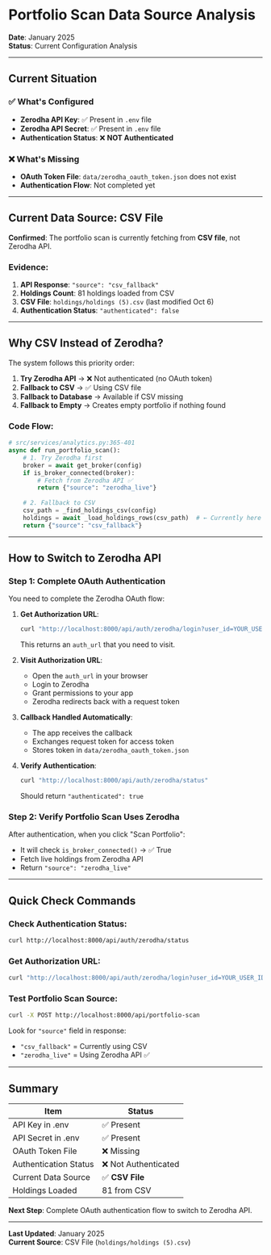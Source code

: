 # Portfolio Scan Data Source Analysis

**Date**: January 2025  
**Status**: Current Configuration Analysis

---

## Current Situation

### ✅ What's Configured
- **Zerodha API Key**: ✅ Present in `.env` file
- **Zerodha API Secret**: ✅ Present in `.env` file
- **Authentication Status**: ❌ **NOT Authenticated**

### ❌ What's Missing
- **OAuth Token File**: `data/zerodha_oauth_token.json` does not exist
- **Authentication Flow**: Not completed yet

---

## Current Data Source: CSV File

**Confirmed**: The portfolio scan is currently fetching from **CSV file**, not Zerodha API.

### Evidence:
1. **API Response**: `"source": "csv_fallback"`
2. **Holdings Count**: 81 holdings loaded from CSV
3. **CSV File**: `holdings/holdings (5).csv` (last modified Oct 6)
4. **Authentication Status**: `"authenticated": false`

---

## Why CSV Instead of Zerodha?

The system follows this priority order:

1. **Try Zerodha API** → ❌ Not authenticated (no OAuth token)
2. **Fallback to CSV** → ✅ Using CSV file
3. **Fallback to Database** → Available if CSV missing
4. **Fallback to Empty** → Creates empty portfolio if nothing found

### Code Flow:
```python
# src/services/analytics.py:365-401
async def run_portfolio_scan():
    # 1. Try Zerodha first
    broker = await get_broker(config)
    if is_broker_connected(broker):
        # Fetch from Zerodha API ✅
        return {"source": "zerodha_live"}
    
    # 2. Fallback to CSV
    csv_path = _find_holdings_csv(config)
    holdings = await _load_holdings_rows(csv_path)  # ← Currently here ✅
    return {"source": "csv_fallback"}
```

---

## How to Switch to Zerodha API

### Step 1: Complete OAuth Authentication

You need to complete the Zerodha OAuth flow:

1. **Get Authorization URL**:
   ```bash
   curl "http://localhost:8000/api/auth/zerodha/login?user_id=YOUR_USER_ID"
   ```
   
   This returns an `auth_url` that you need to visit.

2. **Visit Authorization URL**:
   - Open the `auth_url` in your browser
   - Login to Zerodha
   - Grant permissions to your app
   - Zerodha redirects back with a request token

3. **Callback Handled Automatically**:
   - The app receives the callback
   - Exchanges request token for access token
   - Stores token in `data/zerodha_oauth_token.json`

4. **Verify Authentication**:
   ```bash
   curl "http://localhost:8000/api/auth/zerodha/status"
   ```
   
   Should return `"authenticated": true`

### Step 2: Verify Portfolio Scan Uses Zerodha

After authentication, when you click "Scan Portfolio":
- It will check `is_broker_connected()` → ✅ True
- Fetch live holdings from Zerodha API
- Return `"source": "zerodha_live"`

---

## Quick Check Commands

### Check Authentication Status:
```bash
curl http://localhost:8000/api/auth/zerodha/status
```

### Get Authorization URL:
```bash
curl "http://localhost:8000/api/auth/zerodha/login?user_id=YOUR_USER_ID"
```

### Test Portfolio Scan Source:
```bash
curl -X POST http://localhost:8000/api/portfolio-scan
```
Look for `"source"` field in response:
- `"csv_fallback"` = Currently using CSV
- `"zerodha_live"` = Using Zerodha API ✅

---

## Summary

| Item | Status |
|------|--------|
| API Key in .env | ✅ Present |
| API Secret in .env | ✅ Present |
| OAuth Token File | ❌ Missing |
| Authentication Status | ❌ Not Authenticated |
| Current Data Source | ✅ **CSV File** |
| Holdings Loaded | 81 from CSV |

**Next Step**: Complete OAuth authentication flow to switch to Zerodha API.

---

**Last Updated**: January 2025  
**Current Source**: CSV File (`holdings/holdings (5).csv`)

